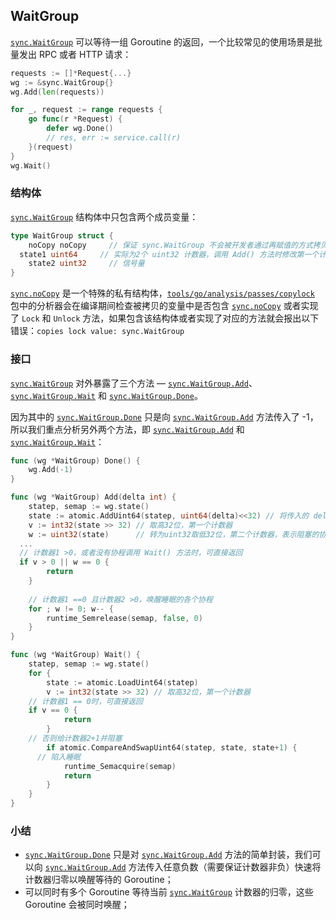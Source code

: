 ## WaitGroup

[`sync.WaitGroup`](https://draveness.me/golang/tree/sync.WaitGroup) 可以等待一组 Goroutine 的返回，一个比较常见的使用场景是批量发出 RPC 或者 HTTP 请求：

```go
requests := []*Request{...}
wg := &sync.WaitGroup{}
wg.Add(len(requests))

for _, request := range requests {
    go func(r *Request) {
        defer wg.Done()
        // res, err := service.call(r)
    }(request)
}
wg.Wait()
```



### 结构体

[`sync.WaitGroup`](https://draveness.me/golang/tree/sync.WaitGroup) 结构体中只包含两个成员变量：

```go
type WaitGroup struct {
	noCopy noCopy     // 保证 sync.WaitGroup 不会被开发者通过再赋值的方式拷贝
  state1 uint64     // 实际为2个 uint32 计数器，调用 Add() 方法时修改第一个计数器，调用 Wait() 方法时增加第二个计数器，表示阻塞的协程数
	state2 uint32     // 信号量
}
```

[`sync.noCopy`](https://draveness.me/golang/tree/sync.noCopy) 是一个特殊的私有结构体，[`tools/go/analysis/passes/copylock`](https://pkg.go.dev/golang.org/x/tools/go/analysis/passes/copylock) 包中的分析器会在编译期间检查被拷贝的变量中是否包含 [`sync.noCopy`](https://draveness.me/golang/tree/sync.noCopy) 或者实现了 `Lock` 和 `Unlock` 方法，如果包含该结构体或者实现了对应的方法就会报出以下错误：`copies lock value: sync.WaitGroup`



### 接口

[`sync.WaitGroup`](https://draveness.me/golang/tree/sync.WaitGroup) 对外暴露了三个方法 — [`sync.WaitGroup.Add`](https://draveness.me/golang/tree/sync.WaitGroup.Add)、[`sync.WaitGroup.Wait`](https://draveness.me/golang/tree/sync.WaitGroup.Wait) 和 [`sync.WaitGroup.Done`](https://draveness.me/golang/tree/sync.WaitGroup.Done)。

因为其中的 [`sync.WaitGroup.Done`](https://draveness.me/golang/tree/sync.WaitGroup.Done) 只是向 [`sync.WaitGroup.Add`](https://draveness.me/golang/tree/sync.WaitGroup.Add) 方法传入了 -1，所以我们重点分析另外两个方法，即 [`sync.WaitGroup.Add`](https://draveness.me/golang/tree/sync.WaitGroup.Add) 和 [`sync.WaitGroup.Wait`](https://draveness.me/golang/tree/sync.WaitGroup.Wait)：

```go
func (wg *WaitGroup) Done() {
	wg.Add(-1)
}

func (wg *WaitGroup) Add(delta int) {
	statep, semap := wg.state() 
	state := atomic.AddUint64(statep, uint64(delta)<<32) // 将传入的 delta 参数加到高32位，即第一个计数器中
	v := int32(state >> 32) // 取高32位，第一个计数器
	w := uint32(state)      // 转为uint32取低32位，第二个计数器，表示阻塞的协程数
  ...
  // 计数器1 >0，或者没有协程调用 Wait() 方法时，可直接返回
  if v > 0 || w == 0 {
		return
	}
  
	// 计数器1 ==0 且计数器2 >0，唤醒睡眠的各个协程
	for ; w != 0; w-- {
		runtime_Semrelease(semap, false, 0)
	}
}
```



```go
func (wg *WaitGroup) Wait() {
	statep, semap := wg.state()
	for {
		state := atomic.LoadUint64(statep)
		v := int32(state >> 32) // 取高32位，第一个计数器
    // 计数器1 == 0时，可直接返回
    if v == 0 {
			return
		}
    // 否则给计数器2+1并阻塞
		if atomic.CompareAndSwapUint64(statep, state, state+1) {
      // 陷入睡眠
			runtime_Semacquire(semap)
			return
		}
	}
}
```



### 小结

- [`sync.WaitGroup.Done`](https://draveness.me/golang/tree/sync.WaitGroup.Done) 只是对 [`sync.WaitGroup.Add`](https://draveness.me/golang/tree/sync.WaitGroup.Add) 方法的简单封装，我们可以向 [`sync.WaitGroup.Add`](https://draveness.me/golang/tree/sync.WaitGroup.Add) 方法传入任意负数（需要保证计数器非负）快速将计数器归零以唤醒等待的 Goroutine；
- 可以同时有多个 Goroutine 等待当前 [`sync.WaitGroup`](https://draveness.me/golang/tree/sync.WaitGroup) 计数器的归零，这些 Goroutine 会被同时唤醒；